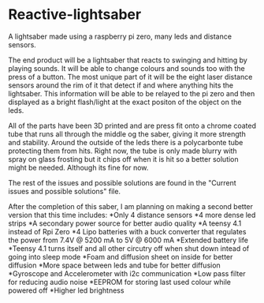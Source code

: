 # Reactive-lightsaber
A lightsaber made using a raspberry pi zero, many leds and distance sensors.

The end product will be a lightsaber that reacts to swinging and hitting by playing sounds. It will be able to change colours and sounds too with the press of a button. The most unique part of it will be the eight laser distance sensors around the rim of it that detect if and where anything hits the lightsaber. This information will be able to be relayed to the pi zero and then displayed as a bright flash/light at the exact positon of the object on the leds.

All of the parts have been 3D printed and are press fit onto a chrome coated tube that runs all through the middle og the saber, giving it more strength and stability. Around the outside of the leds there is a polycarbonte tube protecting them from hits. Right now, the tube is only made blurry with spray on glass frosting but it chips off when it is hit so a better solution might be needed. Although its fine for now.

The rest of the issues and possible solutions are found in the "Current issues and possible solutions" file.

After the completion of this saber, I am planning on making a second better version that this time includes:
	*Only 4 distance sensors 
	*4 more dense led strips
	*A secondary power source for better audio quality
	*A teensy 4.1 instead of Rpi Zero
	*4 Lipo batteries with a buck converter that regulates the power from 7.4V @ 5200 mA to 5V @ 6000 mA
	*Extended battery life
	*Teensy 4.1 turns itself and all other circutry off when shut down intead of going into sleep mode
	*Foam and diffusion sheet on inside for better diffusion
	*More space between leds and tube for better diffusion
	*Gyroscope and Accelerometer with i2c communication
	*Low pass filter for reducing audio noise
	*EEPROM for storing last used colour while powered off
	*Higher led brightness
